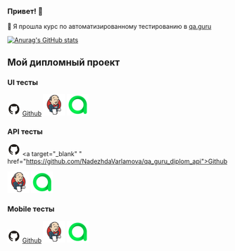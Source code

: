 ### Привет! 👋

🌱 Я прошла курс по автоматизированному тестированию в <a target="_blank" href="https://qa.guru/">qa.guru</a>

[![Anurag's GitHub stats](https://github-readme-stats.vercel.app/api?username=NadezhdaVarlamova)](https://github.com/anuraghazra/github-readme-stats)

## Мой дипломный проект

### UI тесты
<img src="img/logo/GitHub.svg" width="30" height="30"  alt="Github"/> <a target="_blank" href="https://github.com/NadezhdaVarlamova/qa_guru_diplom_ui">Github</a>
<img src="img/logo/Jenkins.svg" width="50" height="50"  alt="Jenkins"/>
<img src="img/logo/Allure_TO.svg" width="50" height="50"  alt="Allure_TO"/>

### API тесты
<img src="img/logo/GitHub.svg" width="30" height="30"  alt="Github"/> <a target="_blank" " href="https://github.com/NadezhdaVarlamova/qa_guru_diplom_api">Github</a>

<img src="img/logo/Jenkins.svg" width="50" height="50"  alt="Jenkins"/>
<img src="img/logo/Allure_TO.svg" width="50" height="50"  alt="Allure_TO"/>

### Mobile тесты
<img src="img/logo/GitHub.svg" width="30" height="30"  alt="Github"/> <a target="_blank" href="https://github.com/NadezhdaVarlamova/qa_guru_diplom_mobile">Github</a>
<img src="img/logo/Jenkins.svg" width="50" height="50"  alt="Jenkins"/>
<img src="img/logo/Allure_TO.svg" width="50" height="50"  alt="Allure_TO"/>

<!--
**NadezhdaVarlamova/NadezhdaVarlamova** is a ✨ _special_ ✨ repository because its `README.md` (this file) appears on your GitHub profile.

Here are some ideas to get you started:

- 🔭 I’m currently working on ...
- 🌱 I’m currently learning ...
- 👯 I’m looking to collaborate on ...
- 🤔 I’m looking for help with ...
- 💬 Ask me about ...
- 📫 How to reach me: ...
- 😄 Pronouns: ...
- ⚡ Fun fact: ...
-->
